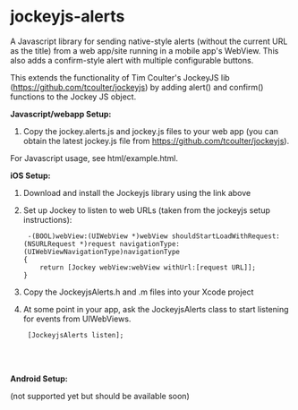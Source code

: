 jockeyjs-alerts
===============

A Javascript library for sending native-style alerts (without the current URL as the title) from 
a web app/site running in a mobile app's WebView. This also adds a confirm-style alert with multiple
configurable buttons.

This extends the functionality of Tim Coulter's JockeyJS lib (https://github.com/tcoulter/jockeyjs) by
adding alert() and confirm() functions to the Jockey JS object.


**Javascript/webapp Setup:**

 1. Copy the jockey.alerts.js and jockey.js files to your web app (you can obtain the latest jockey.js file from https://github.com/tcoulter/jockeyjs).

 For Javascript usage, see html/example.html.

**iOS Setup:**
 1. Download and install the Jockeyjs library using the link above
 2. Set up Jockey to listen to web URLs (taken from the jockeyjs setup instructions):
 
         -(BOOL)webView:(UIWebView *)webView shouldStartLoadWithRequest:(NSURLRequest *)request navigationType:(UIWebViewNavigationType)navigationType
        {
            return [Jockey webView:webView withUrl:[request URL]];
        }

 3. Copy the JockeyjsAlerts.h and .m files into your Xcode project
 4. At some point in your app, ask the JockeyjsAlerts class to start listening for events from UIWebViews.

         [JockeyjsAlerts listen];

 

<br><br>

**Android Setup:**

 (not supported yet but should be available soon)
